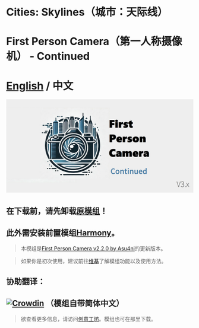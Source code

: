 # Cities: Skylines（城市：天际线）
# First Person Camera（第一人称摄像机） - Continued

# [English](README.md) / 中文
<img src="images/banner.png" width="750px"/>

## 在下载前，请先卸载[原模组](https://steamcommunity.com/sharedfiles/filedetails/?id=2764243667)！
## 此外需安装前置模组[Harmony](https://github.com/boformer/CitiesHarmony/releases)。

> 本模组是[First Person Camera v2.2.0 by Asu4ni](https://steamcommunity.com/sharedfiles/filedetails/?id=2764243667)的更新版本。

> 如果你是初次使用，建议前往[维基](https://github.com/will258012/FPSCamera-Continued/wiki)了解模组功能以及使用方法。

## 协助翻译：
[![Crowdin](https://badges.crowdin.net/CSL_FPSCamera_Continued/localized.svg)](https://crowdin.com/project/CSL_FPSCamera_Continued)
（模组自带简体中文）
---
> 欲查看更多信息，请访问[创意工坊](https://steamcommunity.com/sharedfiles/filedetails/?id=3198388677)。模组也可在那里下载。
